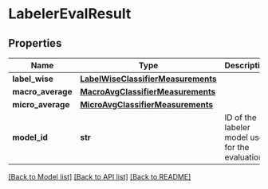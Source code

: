# LabelerEvalResult

## Properties
Name | Type | Description | Notes
------------ | ------------- | ------------- | -------------
**label_wise** | [**LabelWiseClassifierMeasurements**](LabelWiseClassifierMeasurements.md) |  | [optional] 
**macro_average** | [**MacroAvgClassifierMeasurements**](MacroAvgClassifierMeasurements.md) |  | [optional] 
**micro_average** | [**MicroAvgClassifierMeasurements**](MicroAvgClassifierMeasurements.md) |  | [optional] 
**model_id** | **str** | ID of the labeler model used for the evaluation | [optional] 

[[Back to Model list]](../README.md#documentation-for-models) [[Back to API list]](../README.md#documentation-for-api-endpoints) [[Back to README]](../README.md)


